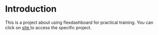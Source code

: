 # Introduction

This is a project about using flexdashboard for practical training. You can click on [site ](https//:www.baidu.com) to access the specific project.